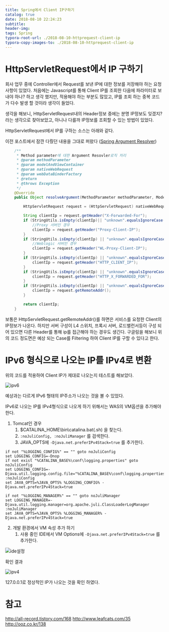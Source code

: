 ```yaml
---
title: Spring에서 Client IP구하기
catalog: true
date: 2018-08-10 22:24:23
subtitle:
header-img:
tags: Spring
typora-root-url: ./2018-08-10-httprequest-client-ip
typora-copy-images-to: ./2018-08-10-httprequest-client-ip
---
```




# HttpServletRequest에서 IP 구하기

회사 업무 중에 Controller에서 Request를 보낸 IP에 대한 정보를 저장해야 하는 요청 사항이 있었다. 처음에는 Javascript를 통해 Client IP를 조회한 다음에 파라미터로 보내야 하나? 하고 생각 했지만, 적용해야 하는 부분도 많았고, IP를 조회 하는 중복 코드가 다수 발생 할 것이라 생각이 들었다. 

생각을 해보니, HttpServletRequest내의 Header정보 중에는 분명 IP정보도 잊겠지? 라는 생각으로 찾아보았고, 아니나 다를까 IP정보를 조회할 수 있는 방법이 있었다.

HttpServletRequest에서 IP를 구하는 소스는 아래와 같다.

이전 포스트에서 잠깐 다뤘던 내용을 그대로 퍼왔다 ([Spring Argument Resolver](https://jaehun2841.github.io/2018/08/10/2018-08-10-spring-argument-resolver/))

~~~java
    /**
     * Method parameter에 대한 Argument Resovler로직 처리
     * @param methodParameter
     * @param modelAndViewContainer
     * @param nativeWebRequest
     * @param webDataBinderFactory
     * @return
     * @throws Exception
     */
    @Override
    public Object resolveArgument(MethodParameter methodParameter, ModelAndViewContainer modelAndViewContainer,NativeWebRequest nativeWebRequest, WebDataBinderFactory webDataBinderFactory) throws Exception {

        HttpServletRequest request = (HttpServletRequest) nativeWebRequest.getNativeRequest();

        String clientIp = request.getHeader("X-Forwarded-For");
        if (StringUtils.isEmpty(clientIp)|| "unknown".equalsIgnoreCase(clientIp)) {
            //Proxy 서버인 경우
            clientIp = request.getHeader("Proxy-Client-IP");
        }
        if (StringUtils.isEmpty(clientIp) || "unknown".equalsIgnoreCase(clientIp)) {
            //Weblogic 서버인 경우
            clientIp = request.getHeader("WL-Proxy-Client-IP");
        }
        if (StringUtils.isEmpty(clientIp) || "unknown".equalsIgnoreCase(clientIp)) {
            clientIp = request.getHeader("HTTP_CLIENT_IP");
        }
        if (StringUtils.isEmpty(clientIp) || "unknown".equalsIgnoreCase(clientIp)) {
            clientIp = request.getHeader("HTTP_X_FORWARDED_FOR");
        }
        if (StringUtils.isEmpty(clientIp) || "unknown".equalsIgnoreCase(clientIp)) {
            clientIp = request.getRemoteAddr();
        }

        return clientIp;
    }
~~~



보통은 HttpServletRequest.getRemoteAddr()를 하면은 서비스를 요청한 Client의 IP정보가 나온다. 하지만 서버 구성이 L4 스위치, 프록시 서버, 로드밸런서등이 구성 되어 있으면 다른 Header를 통해 ip를 접근해야 하는 경우도 생긴다.
구글링을 해보니 위의 코드 정도면은 예상 되는 Case를 Filtering 하여 Client IP를 구할 수 있다고 한다.





# IPv6 형식으로 나오는 IP를 IPv4로 변환

위의 코드를 적용하여 Client IP가 제대로 나오는지 테스트를 해보았다.

![ipv6](./ipv6.png)

 

예상과는 다르게 IPv6 형태의 IP주소가 나오는 것을 볼 수 있었다. 


 IPv6로 나오는 IP를 IPv4형식으로 나오게 하기 위해서는 WAS의 VM옵션을 추가해야 한다.

1. Tomcat인 경우
   1. $CATALINA_HOME\bin\catalina.bat(.sh) 을 찾는다.
   2. `:noJuliConfig, :noJuliManager` 를 검색한다. 
   3. JAVA_OPTS에 `-Djava.net.preferIPv4Stack=true` 를 추가한다.

~~~shell
if not "%LOGGING_CONFIG%" == "" goto noJuliConfig
set LOGGING_CONFIG=-Dnop
if not exist "%CATALINA_BASE%\conf\logging.properties" goto noJuliConfig
set LOGGING_CONFIG=-Djava.util.logging.config.file="%CATALINA_BASE%\conf\logging.properties"
:noJuliConfig
set JAVA_OPTS=%JAVA_OPTS% %LOGGING_CONFIG% -Djava.net.preferIPv4Stack=true

if not "%LOGGING_MANAGER%" == "" goto noJuliManager
set LOGGING_MANAGER=-Djava.util.logging.manager=org.apache.juli.ClassLoaderLogManager
:noJuliManager
set JAVA_OPTS=%JAVA_OPTS% %LOGGING_MANAGER% -Djava.net.preferIPv4Stack=true
~~~



2. 개발 환경에서 VM 속성 추가 하기
   1. 사용 중인 IDE에서 VM Options에 `-Djava.net.preferIPv4Stack=true` 를 추가한다.

![ide설정](./ide설정.png)



확인 결과

![ipv4](./ipv4.png)



127.0.0.1로 정상적인 IP가 나오는 것을 확인 하였다.



# 참고

http://all-record.tistory.com/168
http://www.leafcats.com/35
http://ooz.co.kr/138